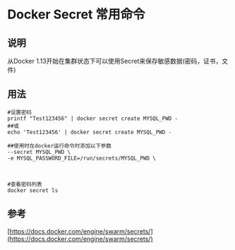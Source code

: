 # Docker Secret 常用命令

## 说明

从Docker 1.13开始在集群状态下可以使用Secret来保存敏感数据\(密码，证书，文件\)



## 用法

```text
#设置密码
printf "Test123456" | docker secret create MYSQL_PWD -
##或
echo 'Test123456' | docker secret create MYSQL_PWD -

##使用时在docker运行命令时添加以下参数
--secret MYSQL_PWD \
-e MYSQL_PASSWORD_FILE=/run/secrets/MYSQL_PWD \



#查看密码列表
docker secret ls
```

## 

## 参考

[https://docs.docker.com/engine/swarm/secrets/](https://docs.docker.com/engine/swarm/secrets/)

